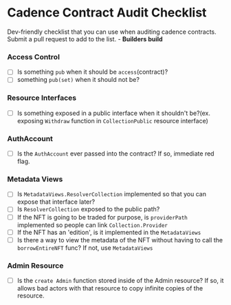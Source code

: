 # Cadence Contract Audit Checklist

  Dev-friendly checklist that you can use when auditing cadence contracts. Submit a pull request to add to the list. - **Builders build**

### Access Control
  - [ ] Is something `pub` when it should be `access`(contract)?
  - [ ] something `pub(set)` when it should not be?

### Resource Interfaces
 - [ ] Is something exposed in a public interface when it shouldn't be?(ex. exposing `Withdraw` function in `CollectionPublic` resource interface)

### AuthAccount
 - [ ] Is the `AuthAccount` ever passed into the contract? If so, immediate red flag.

### Metadata Views
 - [ ] Is `MetadataViews.ResolverCollection` implemented so that you can expose that interface later?
 - [ ] Is `ResolverCollection` exposed to the public path?
 - [ ] If the NFT is going to be traded for purpose, is `providerPath` implemented so people can link `Collection.Provider`
 - [ ] If the NFT has an 'edition', is it implemented in the `MetadataViews`
 - [ ] Is there a way to view the metadata of the NFT without having to call the `borrowEntireNFT` func? If not, use `MetadataViews`

### Admin Resource
 - [ ] Is the `create Admin` function stored inside of the Admin resource? If so, it allows bad actors with that resource to copy infinite copies of the resource.
